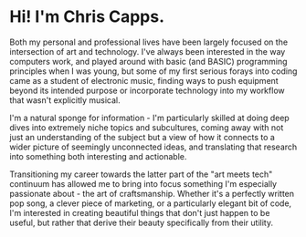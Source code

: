 <h1>Hi!  I'm Chris Capps.</h1>

Both my personal and professional lives have been largely focused on the intersection of art and technology. 
I've always been interested in the way computers work, and played around with basic 
(and BASIC) programming principles when I was young, but some of my first serious forays into coding 
came as a student of electronic music, finding ways to push equipment beyond its intended purpose
or incorporate technology into my workflow that wasn't explicitly musical.

I'm a natural sponge for information - I'm particularly skilled at doing deep dives 
into extremely niche topics and subcultures, coming away with not just an understanding of the 
subject but a view of how it connects to a wider picture of seemingly unconnected ideas, 
and translating that research into something both interesting and actionable.

Transitioning my career towards the latter part of the "art meets tech" continuum has allowed me 
to bring into focus something I'm especially passionate about - the art of craftsmanship. 
Whether it's a perfectly written pop song, a clever piece of marketing, or a particularly elegant bit of code, 
I'm interested in creating beautiful things that don't just happen to be useful, but rather that derive their beauty specifically from their utility.

<!---
christopher-capps/christopher-capps is a ✨ special ✨ repository because its `README.md` (this file) appears on your GitHub profile.
You can click the Preview link to take a look at your changes.
--->
